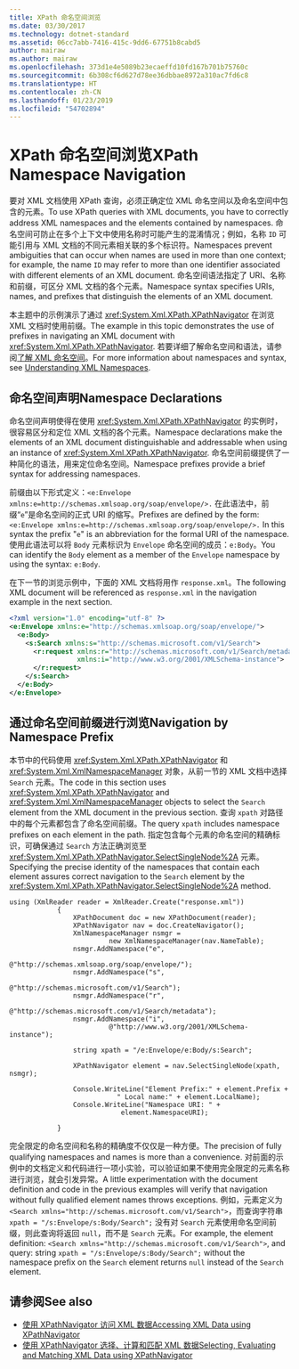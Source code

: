 ```yaml
---
title: XPath 命名空间浏览
ms.date: 03/30/2017
ms.technology: dotnet-standard
ms.assetid: 06cc7abb-7416-415c-9dd6-67751b8cabd5
author: mairaw
ms.author: mairaw
ms.openlocfilehash: 373d1e4e5089b23ecaeffd10fd167b701b75760c
ms.sourcegitcommit: 6b308cf6d627d78ee36dbbae8972a310ac7fd6c8
ms.translationtype: HT
ms.contentlocale: zh-CN
ms.lasthandoff: 01/23/2019
ms.locfileid: "54702894"
---
```

# <a name="xpath-namespace-navigation"></a><span data-ttu-id="cc895-102">XPath 命名空间浏览</span><span class="sxs-lookup"><span data-stu-id="cc895-102">XPath Namespace Navigation</span></span>
<span data-ttu-id="cc895-103">要对 XML 文档使用 XPath 查询，必须正确定位 XML 命名空间以及命名空间中包含的元素。</span><span class="sxs-lookup"><span data-stu-id="cc895-103">To use XPath queries with XML documents, you have to correctly address XML namespaces and the elements contained by namespaces.</span></span> <span data-ttu-id="cc895-104">命名空间可防止在多个上下文中使用名称时可能产生的混淆情况；例如，名称 `ID` 可能引用与 XML 文档的不同元素相关联的多个标识符。</span><span class="sxs-lookup"><span data-stu-id="cc895-104">Namespaces prevent ambiguities that can occur when names are used in more than one context; for example, the name `ID` may refer to more than one identifier associated with different elements of an XML document.</span></span> <span data-ttu-id="cc895-105">命名空间语法指定了 URI、名称和前缀，可区分 XML 文档的各个元素。</span><span class="sxs-lookup"><span data-stu-id="cc895-105">Namespace syntax specifies URIs, names, and prefixes that distinguish the elements of an XML document.</span></span>  
  
 <span data-ttu-id="cc895-106">本主题中的示例演示了通过 <xref:System.Xml.XPath.XPathNavigator> 在浏览 XML 文档时使用前缀。</span><span class="sxs-lookup"><span data-stu-id="cc895-106">The example in this topic demonstrates the use of prefixes in navigating an XML document with <xref:System.Xml.XPath.XPathNavigator>.</span></span> <span data-ttu-id="cc895-107">若要详细了解命名空间和语法，请参阅[了解 XML 命名空间](https://msdn.microsoft.com/library/aa468565.aspx)。</span><span class="sxs-lookup"><span data-stu-id="cc895-107">For more information about namespaces and syntax, see [Understanding XML Namespaces](https://msdn.microsoft.com/library/aa468565.aspx).</span></span>  
  
## <a name="namespace-declarations"></a><span data-ttu-id="cc895-108">命名空间声明</span><span class="sxs-lookup"><span data-stu-id="cc895-108">Namespace Declarations</span></span>  
 <span data-ttu-id="cc895-109">命名空间声明使得在使用 <xref:System.Xml.XPath.XPathNavigator> 的实例时，很容易区分和定位 XML 文档的各个元素。</span><span class="sxs-lookup"><span data-stu-id="cc895-109">Namespace declarations make the elements of an XML document distinguishable and addressable when using an instance of <xref:System.Xml.XPath.XPathNavigator>.</span></span> <span data-ttu-id="cc895-110">命名空间前缀提供了一种简化的语法，用来定位命名空间。</span><span class="sxs-lookup"><span data-stu-id="cc895-110">Namespace prefixes provide a brief syntax for addressing namespaces.</span></span>  
  
 <span data-ttu-id="cc895-111">前缀由以下形式定义：`<e:Envelope xmlns:e=http://schemas.xmlsoap.org/soap/envelope/>.` 在此语法中，前缀“`e`”是命名空间的正式 URI 的缩写。</span><span class="sxs-lookup"><span data-stu-id="cc895-111">Prefixes are defined by the form: `<e:Envelope xmlns:e=http://schemas.xmlsoap.org/soap/envelope/>.` In this syntax the prefix "`e`" is an abbreviation for the formal URI of the namespace.</span></span> <span data-ttu-id="cc895-112">使用此语法可以将 `Body` 元素标识为 `Envelope` 命名空间的成员：`e:Body`。</span><span class="sxs-lookup"><span data-stu-id="cc895-112">You can identify the `Body` element as a member of the `Envelope` namespace by using the syntax: `e:Body`.</span></span>  
  
 <span data-ttu-id="cc895-113">在下一节的浏览示例中，下面的 XML 文档将用作 `response.xml`。</span><span class="sxs-lookup"><span data-stu-id="cc895-113">The following XML document will be referenced as `response.xml` in the navigation example in the next section.</span></span>  
  
```xml  
<?xml version="1.0" encoding="utf-8" ?>  
<e:Envelope xmlns:e="http://schemas.xmlsoap.org/soap/envelope/">  
  <e:Body>  
    <s:Search xmlns:s="http://schemas.microsoft.com/v1/Search">  
      <r:request xmlns:r="http://schemas.microsoft.com/v1/Search/metadata"   
                 xmlns:i="http://www.w3.org/2001/XMLSchema-instance">  
      </r:request>  
    </s:Search>  
  </e:Body>  
</e:Envelope>  
```  
  
## <a name="navigation-by-namespace-prefix"></a><span data-ttu-id="cc895-114">通过命名空间前缀进行浏览</span><span class="sxs-lookup"><span data-stu-id="cc895-114">Navigation by Namespace Prefix</span></span>  
 <span data-ttu-id="cc895-115">本节中的代码使用 <xref:System.Xml.XPath.XPathNavigator> 和 <xref:System.Xml.XmlNamespaceManager> 对象，从前一节的 XML 文档中选择 `Search` 元素。</span><span class="sxs-lookup"><span data-stu-id="cc895-115">The code in this section uses <xref:System.Xml.XPath.XPathNavigator> and <xref:System.Xml.XmlNamespaceManager> objects to select the `Search` element from the XML document in the previous section.</span></span> <span data-ttu-id="cc895-116">查询 `xpath` 对路径中的每个元素都包含了命名空间前缀。</span><span class="sxs-lookup"><span data-stu-id="cc895-116">The query `xpath` includes namespace prefixes on each element in the path.</span></span> <span data-ttu-id="cc895-117">指定包含每个元素的命名空间的精确标识，可确保通过 `Search` 方法正确浏览至 <xref:System.Xml.XPath.XPathNavigator.SelectSingleNode%2A> 元素。</span><span class="sxs-lookup"><span data-stu-id="cc895-117">Specifying the precise identity of the namespaces that contain each element assures correct navigation to the `Search` element by the <xref:System.Xml.XPath.XPathNavigator.SelectSingleNode%2A> method.</span></span>  
  
```  
using (XmlReader reader = XmlReader.Create("response.xml"))  
            {  
                XPathDocument doc = new XPathDocument(reader);  
                XPathNavigator nav = doc.CreateNavigator();  
                XmlNamespaceManager nsmgr =  
                         new XmlNamespaceManager(nav.NameTable);  
                nsmgr.AddNamespace("e",   
                         @"http://schemas.xmlsoap.org/soap/envelope/");  
                nsmgr.AddNamespace("s",   
                            @"http://schemas.microsoft.com/v1/Search");  
                nsmgr.AddNamespace("r",   
                   @"http://schemas.microsoft.com/v1/Search/metadata");  
                nsmgr.AddNamespace("i",   
                         @"http://www.w3.org/2001/XMLSchema-instance");  
  
                string xpath = "/e:Envelope/e:Body/s:Search";  
  
                XPathNavigator element = nav.SelectSingleNode(xpath, nsmgr);  
  
                Console.WriteLine("Element Prefix:" + element.Prefix +   
                           " Local name:" + element.LocalName);  
                Console.WriteLine("Namespace URI: " +   
                            element.NamespaceURI);  
  
            }  
```  
  
 <span data-ttu-id="cc895-118">完全限定的命名空间和名称的精确度不仅仅是一种方便。</span><span class="sxs-lookup"><span data-stu-id="cc895-118">The precision of fully qualifying namespaces and names is more than a convenience.</span></span> <span data-ttu-id="cc895-119">对前面的示例中的文档定义和代码进行一项小实验，可以验证如果不使用完全限定的元素名称进行浏览，就会引发异常。</span><span class="sxs-lookup"><span data-stu-id="cc895-119">A little experimentation with the document definition and code in the previous examples will verify that navigation without fully qualified element names throws exceptions.</span></span> <span data-ttu-id="cc895-120">例如，元素定义为 `<Search xmlns="http://schemas.microsoft.com/v1/Search">`，而查询字符串 `xpath = "/s:Envelope/s:Body/Search";` 没有对 `Search` 元素使用命名空间前缀，则此查询将返回 `null`，而不是 `Search` 元素。</span><span class="sxs-lookup"><span data-stu-id="cc895-120">For example, the element definition: `<Search xmlns="http://schemas.microsoft.com/v1/Search">`, and query: string `xpath = "/s:Envelope/s:Body/Search";` without the namespace prefix on the `Search` element returns `null` instead of the `Search` element.</span></span>  
  
## <a name="see-also"></a><span data-ttu-id="cc895-121">请参阅</span><span class="sxs-lookup"><span data-stu-id="cc895-121">See also</span></span>

- [<span data-ttu-id="cc895-122">使用 XPathNavigator 访问 XML 数据</span><span class="sxs-lookup"><span data-stu-id="cc895-122">Accessing XML Data using XPathNavigator</span></span>](../../../../docs/standard/data/xml/accessing-xml-data-using-xpathnavigator.md)
- [<span data-ttu-id="cc895-123">使用 XPathNavigator 选择、计算和匹配 XML 数据</span><span class="sxs-lookup"><span data-stu-id="cc895-123">Selecting, Evaluating and Matching XML Data using XPathNavigator</span></span>](../../../../docs/standard/data/xml/selecting-evaluating-and-matching-xml-data-using-xpathnavigator.md)
